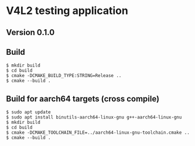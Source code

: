 # V4L2 testing application

## Version 0.1.0

## Build

```
$ mkdir build
$ cd build
$ cmake -DCMAKE_BUILD_TYPE:STRING=Release ..
$ cmake --build .
```

## Build for aarch64 targets (cross compile)
```
$ sudo apt update
$ sudo apt install binutils-aarch64-linux-gnu g++-aarch64-linux-gnu
$ mkdir build
$ cd build
$ cmake -DCMAKE_TOOLCHAIN_FILE=../aarch64-linux-gnu-toolchain.cmake ..
$ cmake --build .
```